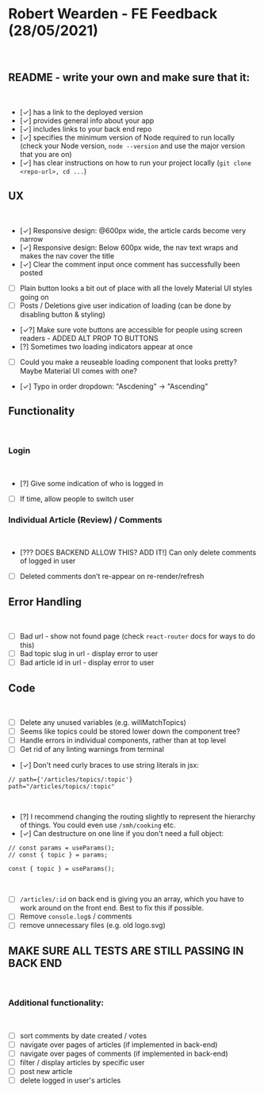 # Robert Wearden - FE Feedback (28/05/2021)

​

## README - write your own and make sure that it:

​

- [✓] has a link to the deployed version
- [✓] provides general info about your app
- [✓] includes links to your back end repo
- [✓] specifies the minimum version of Node required to run locally (check your Node version, `node --version` and use the major version that you are on)
- [✓] has clear instructions on how to run your project locally (`git clone <repo-url>, cd ...`)
  ​

## UX

​

- [✓] Responsive design: @600px wide, the article cards become very narrow
- [✓] Responsive design: Below 600px wide, the nav text wraps and makes the nav cover the title
- [✓] Clear the comment input once comment has successfully been posted
- [ ] Plain button looks a bit out of place with all the lovely Material UI styles going on
- [ ] Posts / Deletions give user indication of loading (can be done by disabling button & styling)
- [✓?] Make sure vote buttons are accessible for people using screen readers - ADDED ALT PROP TO BUTTONS
- [?] Sometimes two loading indicators appear at once
- [ ] Could you make a reuseable loading component that looks pretty? Maybe Material UI comes with one?
- [✓] Typo in order dropdown: "Ascdening" -> "Ascending"
  ​

## Functionality

​

### Login

​

- [?] Give some indication of who is logged in
- [ ] If time, allow people to switch user
      ​

### Individual Article (Review) / Comments

​

- [??? DOES BACKEND ALLOW THIS? ADD IT!] Can only delete comments of logged in user
- [ ] Deleted comments don’t re-appear on re-render/refresh
      ​

## Error Handling

​

- [ ] Bad url - show not found page (check `react-router` docs for ways to do this)
- [ ] Bad topic slug in url - display error to user
- [ ] Bad article id in url - display error to user
      ​

## Code

​

- [ ] Delete any unused variables (e.g. willMatchTopics)
- [ ] Seems like topics could be stored lower down the component tree?
- [ ] Handle errors in individual components, rather than at top level
- [ ] Get rid of any linting warnings from terminal
- [✓] Don't need curly braces to use string literals in jsx:
  ​

```
// path={'/articles/topics/:topic'}
path="/articles/topics/:topic"
```

​

- [?] I recommend changing the routing slightly to represent the hierarchy of things. You could even use `/smh/cooking` etc.
- [✓] Can destructure on one line if you don't need a full object:
  ​

```
// const params = useParams();
// const { topic } = params;
​
const { topic } = useParams();
```

​

- [ ] `/articles/:id` on back end is giving you an array, which you have to work around on the front end. Best to fix this if possible.
- [ ] Remove `console.log`s / comments
- [ ] remove unnecessary files (e.g. old logo.svg)
      ​

## MAKE SURE ALL TESTS ARE STILL PASSING IN BACK END

​

### Additional functionality:

​

- [ ] sort comments by date created / votes
- [ ] navigate over pages of articles (if implemented in back-end)
- [ ] navigate over pages of comments (if implemented in back-end)
- [ ] filter / display articles by specific user
- [ ] post new article
- [ ] delete logged in user's articles

